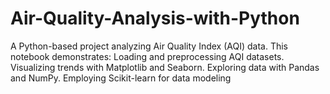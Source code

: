 # Air-Quality-Analysis-with-Python
A Python-based project analyzing Air Quality Index (AQI) data. This notebook demonstrates:  Loading and preprocessing AQI datasets. Visualizing trends with Matplotlib and Seaborn. Exploring data with Pandas and NumPy. Employing Scikit-learn for data modeling 

